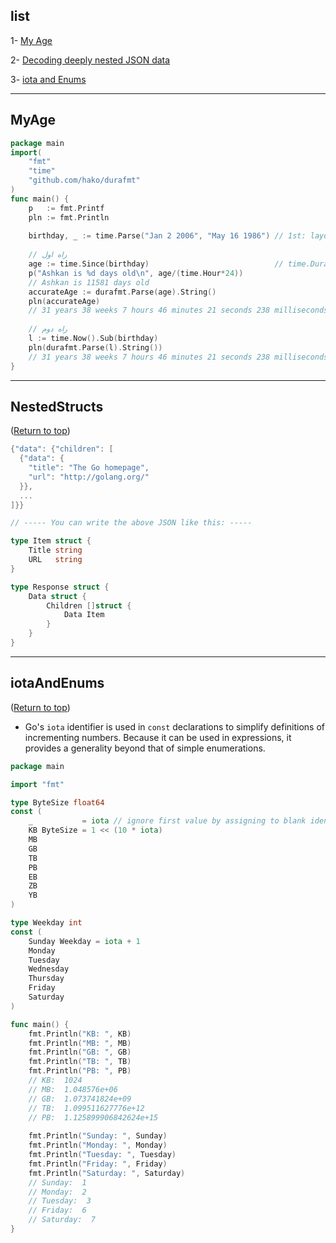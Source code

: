 
## list

1- [My Age](#myage)

2- [Decoding deeply nested JSON data](#nestedstructs)

3- [iota and Enums](#iotaandenums)

---

## MyAge

```go
package main
import(
	"fmt"
	"time"
	"github.com/hako/durafmt"
)
func main() {
	p 	:= fmt.Printf
	pln := fmt.Println
	
	birthday, _ := time.Parse("Jan 2 2006", "May 16 1986") // 1st: layout, 2nd: given datetime
	
	// راه اول
    age := time.Since(birthday)                            // time.Duration
	p("Ashkan is %d days old\n", age/(time.Hour*24))
	// Ashkan is 11581 days old
	accurateAge := durafmt.Parse(age).String()
	pln(accurateAge)
	// 31 years 38 weeks 7 hours 46 minutes 21 seconds 238 milliseconds
	
	// راه دوم
	l := time.Now().Sub(birthday)
	pln(durafmt.Parse(l).String())
	// 31 years 38 weeks 7 hours 46 minutes 21 seconds 238 milliseconds
}
```

---

## NestedStructs
([Return to top](#list))

```go
{"data": {"children": [
  {"data": {
    "title": "The Go homepage",
    "url": "http://golang.org/"
  }},
  ...
]}}

// ----- You can write the above JSON like this: -----

type Item struct {
    Title string
    URL   string
}

type Response struct {
    Data struct {
        Children []struct {
            Data Item
        }
    }
}
```

---

## iotaAndEnums
([Return to top](#list))

* Go's ```iota``` identifier is used in ```const``` declarations to simplify definitions of incrementing numbers. Because it can be used in expressions, it provides a generality beyond that of simple enumerations.

```go
package main

import "fmt"

type ByteSize float64
const (
	_           = iota // ignore first value by assigning to blank identifier
	KB ByteSize = 1 << (10 * iota)
	MB
	GB
	TB
	PB
	EB
	ZB
	YB
)

type Weekday int
const (
	Sunday Weekday = iota + 1
	Monday
	Tuesday
	Wednesday
	Thursday
	Friday
	Saturday
)

func main() {
	fmt.Println("KB: ", KB)
	fmt.Println("MB: ", MB)
	fmt.Println("GB: ", GB)
	fmt.Println("TB: ", TB)
	fmt.Println("PB: ", PB)
	// KB:  1024
	// MB:  1.048576e+06
	// GB:  1.073741824e+09
	// TB:  1.099511627776e+12
	// PB:  1.125899906842624e+15
	
	fmt.Println("Sunday: ", Sunday)
	fmt.Println("Monday: ", Monday)
	fmt.Println("Tuesday: ", Tuesday)
	fmt.Println("Friday: ", Friday)
	fmt.Println("Saturday: ", Saturday)
	// Sunday:  1
	// Monday:  2
	// Tuesday:  3
	// Friday:  6
	// Saturday:  7
}
```
